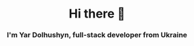<div align="center">
  <h1>Hi there 👋</h1>
</div>

<div id="header" align="center">
  <h3>I'm Yar Dolhushyn, full-stack developer from Ukraine</h3>
</div>
